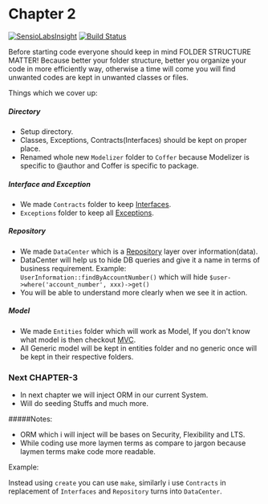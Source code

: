# Chapter 2

[![SensioLabsInsight](https://insight.sensiolabs.com/projects/8fff287c-ba42-490f-bc31-3c7c804d9006/mini.png)](https://insight.sensiolabs.com/projects/8fff287c-ba42-490f-bc31-3c7c804d9006)
[![Build Status](https://travis-ci.org/Modelizer/Bank.svg?branch=CHAPTER-2)](https://travis-ci.org/Modelizer/Bank)

Before starting code everyone should keep in mind FOLDER STRUCTURE MATTER!
Because better your folder structure, better you organize your code in more efficiently way, otherwise a time will come you will find unwanted codes are kept in unwanted classes or files.

Things which we cover up:

##### Directory
* Setup directory.
* Classes, Exceptions, Contracts(Interfaces) should be kept on proper place.
* Renamed whole new `Modelizer` folder to `Coffer` because Modelizer is specific to @author and Coffer is specific to package.


##### Interface and Exception
* We made `Contracts` folder to keep [Interfaces](http://php.net/manual/en/language.oop5.interfaces.php).
* `Exceptions` folder to keep all [Exceptions](http://php.net/manual/en/class.exception.php).


##### Repository
* We made `DataCenter` which is a [Repository](https://github.com/domnikl/DesignPatternsPHP/tree/master/More/Repository) layer over information(data).
* DataCenter will help us to hide DB queries and give it a name in terms of business requirement.
Example: `UserInformation::findByAccountNumber()` which will hide `$user->where('account_number', xxx)->get()`
* You will be able to understand more clearly when we see it in action.


##### Model
* We made `Entities` folder which will work as Model, If you don't know what model is then checkout [MVC](https://en.wikipedia.org/wiki/Model%E2%80%93view%E2%80%93controller).
* All Generic model will be kept in entities folder and no generic once will be kept in their respective folders.


### Next CHAPTER-3
* In next chapter we will inject ORM in our current System.
* Will do seeding Stuffs and much more.

#####Notes:
* ORM which i will inject will be bases on Security, Flexibility and LTS.
* While coding use more laymen terms as compare to jargon because laymen terms make code more readable.

Example:

Instead using `create` you can use `make`,
similarly i use `Contracts` in replacement of `Interfaces`
and `Repository` turns into `DataCenter`.

